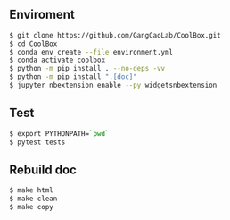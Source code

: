 ## Enviroment

```bash
$ git clone https://github.com/GangCaoLab/CoolBox.git
$ cd CoolBox
$ conda env create --file environment.yml
$ conda activate coolbox
$ python -m pip install . --no-deps -vv
$ python -m pip install ".[doc]"
$ jupyter nbextension enable --py widgetsnbextension
```

## Test 

```bash
$ export PYTHONPATH=`pwd`
$ pytest tests
```

## Rebuild doc

```bash
$ make html
$ make clean
$ make copy
```
